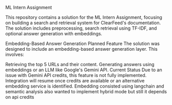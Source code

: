 ML Intern Assignment

This repository contains a solution for the ML Intern Assignment, focusing on building a search and retrieval system for ClearFeed's documentation. The solution includes preprocessing, search retrieval using TF-IDF, and optional answer generation with embeddings.

Embedding-Based Answer Generation
Planned Feature
The solution was designed to include an embedding-based answer generation layer. This involves:

Retrieving the top 5 URLs and their content.
Generating answers using embeddings or an LLM like Google's Gemini API.
Current Status
Due to an issue with Gemini API credits, this feature is not fully implemented. Integration will resume once credits are available or an alternative embedding service is identified.
Embedding consisted using langchain and semantic analysis
also wanted to implement hybrid mode but still it depends on api credits
